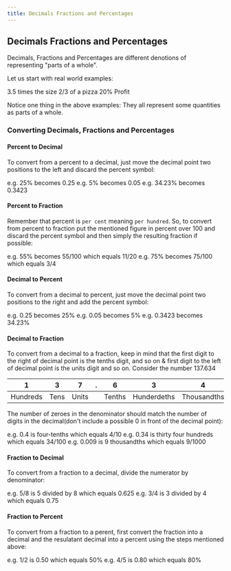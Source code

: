 ```yaml
---
title: Decimals Fractions and Percentages
---
```

## Decimals Fractions and Percentages

Decimals, Fractions and Percentages are different denotions of representing "parts of a whole".

Let us start with real world examples:

3.5 times the size
2/3 of a pizza
20% Profit

Notice one thing in the above examples: They all represent some quantities as parts of a whole.

### Converting Decimals, Fractions and Percentages

#### Percent to Decimal

To convert from a percent to a decimal, just move the decimal point two positions to the left and discard the percent symbol:

e.g. 25% becomes 0.25
e.g. 5% becomes 0.05
e.g. 34.23% becomes 0.3423

#### Percent to Fraction

Remember that percent is `per cent` meaning `per hundred`. So, to convert from percent to fraction put the mentioned figure in percent over 100 and discard the percent symbol and then simply the resulting fraction if possible:

e.g. 55% becomes 55/100 which equals 11/20
e.g. 75% becomes 75/100 which equals 3/4

#### Decimal to Percent

To convert from a decimal to percent, just move the decimal point two positions to the right and add the percent symbol:

e.g. 0.25 becomes 25%
e.g. 0.05 becomes 5%
e.g. 0.3423 becomes 34.23%

#### Decimal to Fraction

To convert from a decimal to a fraction, keep in mind that the first digit to the right of decimal point is the tenths digit, and so on & first digit to the left of decimal point is the units digit and so on. Consider the number 137.634

| 1             | 3             | 7               |.               |6                | 3               |  4              |
| :-----------: |:-------------:| :-------------: |:-------------: | :-------------: | :-------------: | :-------------: |
| Hundreds      | Tens          |  Units          |                | Tenths          | Hunderdeths     | Thousandths     |

The number of zeroes in the denominator should match the number of digits in the decimal(don't include a possible 0 in front of the decimal point):

e.g. 0.4 is four-tenths which equals 4/10
e.g. 0.34 is thirty four hundreds which equals 34/100
e.g. 0.009 is 9 thousandths which equals 9/1000

#### Fraction to Decimal

To convert from a fraction to a decimal, divide the numerator by denominator:

e.g. 5/8 is 5 divided by 8 which equals 0.625
e.g. 3/4 is 3 divided by 4 which equals 0.75


#### Fraction to Percent

To convert from a fraction to a perent, first convert the fraction into a decimal and the resulatant decimal into a percent using the steps mentioned above:

e.g. 1/2 is 0.50 which equals 50%
e.g. 4/5 is 0.80 which equals 80%
